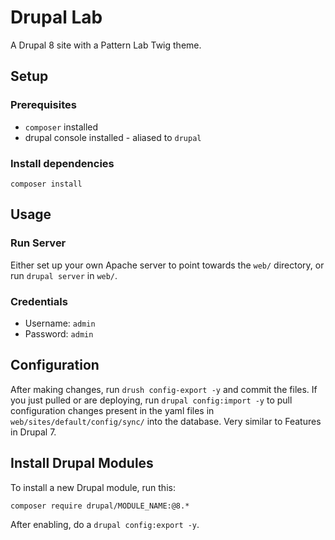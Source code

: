 # Drupal Lab

A Drupal 8 site with a Pattern Lab Twig theme.

## Setup

### Prerequisites

- `composer` installed
- drupal console installed - aliased to `drupal`

### Install dependencies

    composer install

## Usage

### Run Server

Either set up your own Apache server to point towards the `web/` directory, or run `drupal server` in `web/`.

### Credentials

- Username: `admin`
- Password: `admin`

## Configuration

After making changes, run `drush config-export -y` and commit the files. If you just pulled or are deploying, run `drupal config:import -y` to pull configuration changes present in the yaml files in `web/sites/default/config/sync/` into the database. Very similar to Features in Drupal 7.

## Install Drupal Modules

To install a new Drupal module, run this:

    composer require drupal/MODULE_NAME:@8.*

After enabling, do a `drupal config:export -y`.

